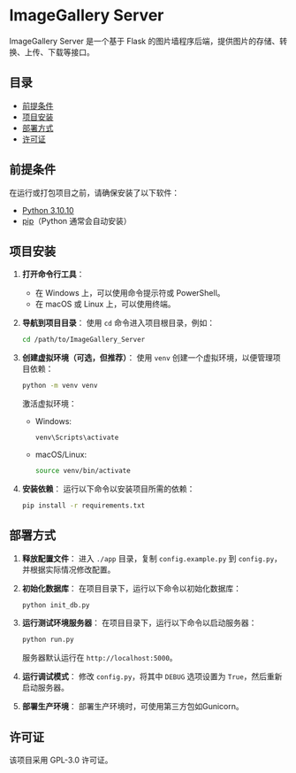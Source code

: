 # ImageGallery Server

ImageGallery Server 是一个基于 Flask 的图片墙程序后端，提供图片的存储、转换、上传、下载等接口。

## 目录

- [前提条件](#前提条件)
- [项目安装](#项目安装)
- [部署方式](#部署方式)
- [许可证](#许可证)

## 前提条件

在运行或打包项目之前，请确保安装了以下软件：

- [Python 3.10.10](https://www.python.org/downloads/)
- [pip](https://pip.pypa.io/en/stable/installation/)（Python 通常会自动安装）

## 项目安装

1. **打开命令行工具**：
   - 在 Windows 上，可以使用命令提示符或 PowerShell。
   - 在 macOS 或 Linux 上，可以使用终端。

2. **导航到项目目录**：
   使用 `cd` 命令进入项目根目录，例如：
   ```bash
   cd /path/to/ImageGallery_Server
   ```

3. **创建虚拟环境（可选，但推荐）**：
   使用 `venv` 创建一个虚拟环境，以便管理项目依赖：
   ```bash
   python -m venv venv
   ```
   激活虚拟环境：
   - Windows:
     ```bash
     venv\Scripts\activate
     ```
   - macOS/Linux:
     ```bash
     source venv/bin/activate
     ```

4. **安装依赖**：
   运行以下命令以安装项目所需的依赖：
   ```bash
   pip install -r requirements.txt
   ```

## 部署方式

1. **释放配置文件**：
   进入 `./app` 目录，复制 `config.example.py` 到 `config.py`，并根据实际情况修改配置。

2. **初始化数据库**：
   在项目目录下，运行以下命令以初始化数据库：
   ```bash
   python init_db.py
   ```
3. **运行测试环境服务器**：
   在项目目录下，运行以下命令以启动服务器：
   ```bash
   python run.py
   ```
   服务器默认运行在 `http://localhost:5000`。

4. **运行调试模式**：
   修改 `config.py`，将其中 `DEBUG` 选项设置为 `True`，然后重新启动服务器。

5. **部署生产环境**：
   部署生产环境时，可使用第三方包如Gunicorn。


## 许可证

该项目采用 GPL-3.0 许可证。